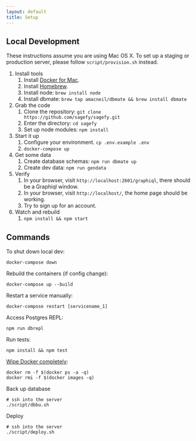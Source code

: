 ```yaml
---
layout: default
title: Setup
---
```


## Local Development

These instructions assume you are using Mac OS X. To set up a staging or production server, please follow `script/provision.sh` instead.

1.  Install tools
    1.  Install [Docker for Mac](https://www.docker.com/docker-mac).
    2.  Install [Homebrew](https://brew.sh/).
    3.  Install node: `brew install node`
    4.  Install dbmate: `brew tap amacneil/dbmate && brew install dbmate`
2.  Grab the code
    1.  Clone the repository: `git clone https://github.com/sagefy/sagefy.git`
    2.  Enter the directory: `cd sagefy`
    3.  Set up node modules: `npm install`
3.  Start it up
    1. Configure your environment. `cp .env.example .env`
    2. `docker-compose up`
4.  Get some data
    1.  Create database schemas: `npm run dbmate up`
    2.  Create dev data: `npm run gendata`
5.  Verify
    1.  In your browser, visit `http://localhost:2601/graphiql`, there should be a Graphiql window.
    2.  In your browser, visit `http://localhost/`, the home page should be working.
    3.  Try to sign up for an account.
6.  Watch and rebuild
    1. `npm install && npm start`

## Commands

To shut down local dev:

    docker-compose down

Rebuild the containers (if config change):

    docker-compose up --build

Restart a service manually:

    docker-compose restart [servicename_1]

Access Postgres REPL:

    npm run dbrepl

Run tests:

    npm install && npm test

[Wipe Docker completely](http://bit.ly/2xrbmWb):

    docker rm -f $(docker ps -a -q)
    docker rmi -f $(docker images -q)

Back up database

    # ssh into the server
    ./script/dbbu.sh

Deploy

    # ssh into the server
    ./script/deploy.sh

